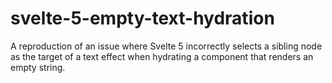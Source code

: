 # svelte-5-empty-text-hydration
A reproduction of an issue where Svelte 5 incorrectly selects a sibling node as the target of a text effect when hydrating a component that renders an empty string.
